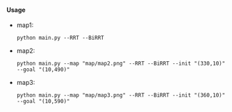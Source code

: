 #### Usage

- map1: 

  ```
  python main.py --RRT --BiRRT
  ```

- map2:

  ```
  python main.py --map "map/map2.png" --RRT --BiRRT --init "(330,10)" --goal "(10,490)"
  ```

- map3:

  ```
  python main.py --map "map/map3.png" --RRT --BiRRT --init "(360,10)" --goal "(10,590)"
  ```

  